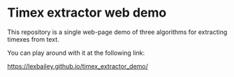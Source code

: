 # Timex extractor web demo

This repository is a single web-page demo of three algorithms for extracting timexes from text.

You can play around with it at the following link:

https://lexbailey.github.io/timex_extractor_demo/

